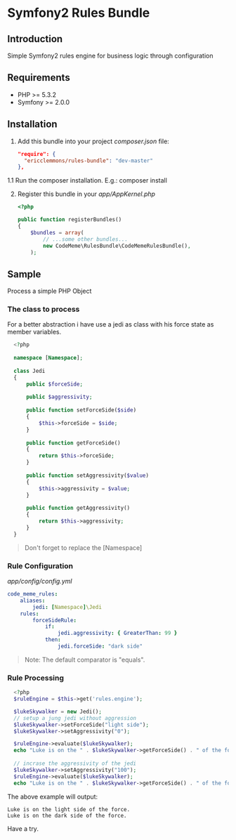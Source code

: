 # Symfony2 Rules Bundle

## Introduction

Simple Symfony2 rules engine for business logic through configuration

## Requirements

* PHP >= 5.3.2
* Symfony >= 2.0.0 

## Installation

1. Add this bundle into your project *composer.json* file:
    
    ```json
    "require": {
      "ericclemmons/rules-bundle": "dev-master"
    },
    ```
1.1 Run the composer installation. E.g.: composer install

2. Register this bundle in your *app/AppKernel.php*

    ```php
    <?php
    
    public function registerBundles()
    {
        $bundles = array(
            // ...some other bundles...
            new CodeMeme\RulesBundle\CodeMemeRulesBundle(),
        );
    ```
    
## Sample 

Process a simple PHP Object

### The class to process

For a better abstraction i have use a jedi as class with his force state as member variables.

  ```php
    <?php
    
    namespace [Namespace];
    
    class Jedi
    {
        public $forceSide;
        
        public $aggressivity;
    
        public function setForceSide($side)
        {
            $this->forceSide = $side;
        }
    
        public function getForceSide()
        {
            return $this->forceSide;
        }
        
        public function setAggressivity($value)
        {
            $this->aggressivity = $value;
        }
    
        public function getAggressivity()
        {
            return $this->aggressivity;
        }
    }
  ```

> Don't forget to replace the [Namespace]
  
### Rule Configuration

*app/config/config.yml*

  ```yml
  code_meme_rules:
      aliases:
          jedi: [Namespace]\Jedi
      rules:
          forceSideRule:
              if:
                  jedi.aggressivity: { GreaterThan: 99 }
              then:
                  jedi.forceSide: "dark side"
  ```

> Note: The default comparator is "equals".

### Rule Processing 

  ```php
    <?php
    $ruleEngine = $this->get('rules.engine');

    $lukeSkywalker = new Jedi();
    // setup a jung jedi without aggression
    $lukeSkywalker->setForceSide("light side");
    $lukeSkywalker->setAggressivity("0");

    $ruleEngine->evaluate($lukeSkywalker);
    echo "Luke is on the " . $lukeSkywalker->getForceSide() . " of the force. <br />";
        
    // incrase the aggressivity of the jedi
    $lukeSkywalker->setAggressivity("100");
    $ruleEngine->evaluate($lukeSkywalker);
    echo "Luke is on the " . $lukeSkywalker->getForceSide() . " of the force.";
  ```

The above example will output:

    Luke is on the light side of the force.
    Luke is on the dark side of the force.


Have a try.

    